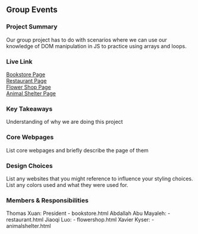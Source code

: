 ## Group Events

### Project Summary

Our group project has to do with scenarios where we can use our knowledge of DOM manipulation in JS to practice using arrays and loops.

### Live Link

[Bookstore Page](https://txuan1231.github.io/homework-5/bookstore.html)  
[Restaurant Page](https://txuan1231.github.io/homework-5/restaurant.html)  
[Flower Shop Page](https://txuan1231.github.io/homework-5/flowershop.html)  
[Animal Shelter Page](https://txuan1231.github.io/homework-5/animalshelter.html)

### Key Takeaways

Understanding of why we are doing this project

### Core Webpages

List core webpages and briefly describe the page of them

### Design Choices

List any websites that you might reference to influence your styling choices. List any colors used and what they were used for.

### Members & Responsibilities

Thomas Xuan: President - bookstore.html
Abdallah Abu Mayaleh: - restaurant.html
Jiaoqi Luo: - flowershop.html
Xavier Kyser: - animalshelter.html
